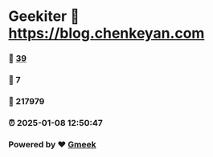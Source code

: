 # Geekiter :link: https://blog.chenkeyan.com 
### :page_facing_up: [39](https://blog.chenkeyan.com/tag.html) 
### :speech_balloon: 7 
### :hibiscus: 217979 
### :alarm_clock: 2025-01-08 12:50:47 
### Powered by :heart: [Gmeek](https://github.com/Meekdai/Gmeek)
